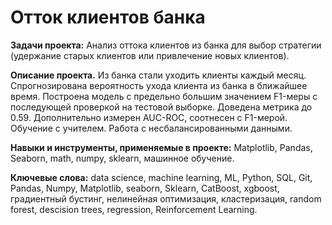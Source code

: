 
# Отток клиентов банка

<b>Задачи проекта:</b> Анализ оттока клиентов из банка для выбор стратегии (удержание старых клиентов или привлечение новых клиентов).

<b> Описание проекта.</b>
Из банка стали уходить клиенты каждый месяц. 
Спрогнозирована вероятность ухода клиента из банка в ближайшее время.
Построена модель с предельно большим значением F1-меры с последующей проверкой на тестовой выборке. Доведена метрика до 0.59. 
Дополнительно измерен AUC-ROC, соотнесен с F1-мерой.
Обучение с учителем. Работа с несбалансированными данными.

<b> Навыки и инструменты, применяемые в проекте:</b>
Matplotlib, Pandas, Seaborn, math, numpy, sklearn, машинное обучение.

<b>Ключевые слова:</b> data science, machine learning, ML, Python, SQL, Git, Pandas, Numpy, Matplotlib, seaborn, Sklearn, CatBoost, xgboost, градиентный бустинг, нелинейная оптимизация, кластеризация, random forest, descision trees,  regression,  Reinforcement Learning.
